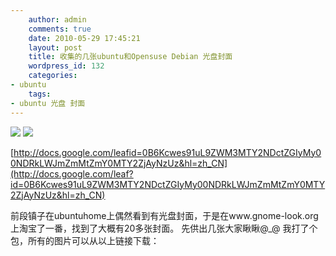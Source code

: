 ```yaml
---
    author: admin
    comments: true
    date: 2010-05-29 17:45:21
    layout: post
    title: 收集的几张ubuntu和Opensuse Debian 光盘封面
    wordpress_id: 132
    categories:
- ubuntu
    tags:
- ubuntu 光盘 封面
---
```


![](http://www.freetstar.com/wp-content/uploads/2010/05/p_large_bLIh_43ea0001b70e2d0e.jpg)
![](http://www.freetstar.com/wp-content/uploads/2010/05/p_large_7ciF_16b800055f4f2d12.jpg)

[http://docs.google.com/leafid=0B6Kcwes91uL9ZWM3MTY2NDctZGIyMy00NDRkLWJmZmMtZmY0MTY2ZjAyNzUz&hl=zh_CN](http://docs.google.com/leaf?id=0B6Kcwes91uL9ZWM3MTY2NDctZGIyMy00NDRkLWJmZmMtZmY0MTY2ZjAyNzUz&hl=zh_CN)

前段镇子在ubuntuhome上偶然看到有光盘封面，于是在www.gnome-look.org上淘宝了一番，找到了大概有20多张封面。 先供出几张大家瞅瞅@_@ 我打了个包，所有的图片可以从以上链接下载：


